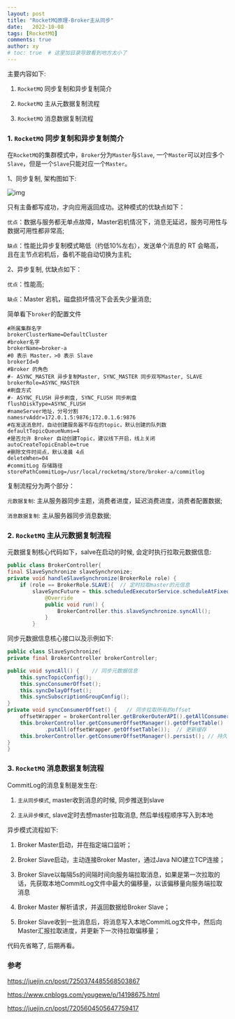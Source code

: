 ```yaml
---
layout: post
title: "RocketMQ原理-Broker主从同步"
date:   2022-10-08
tags: [RocketMQ]
comments: true
author: xy
# toc: true  # 这里加目录导致看到地方太小了
---
```


主要内容如下:

1. `RocketMQ` 同步复制和异步复制简介

2. `RocketMQ` 主从元数据复制流程

3. `RocketMQ` 消息数据复制流程

### 1. `RocketMQ` 同步复制和异步复制简介

在`RocketMQ`的集群模式中，`Broker`分为`Master`与`Slave`, 一个`Master`可以对应多个`Slave`，但是一个`Slave`只能对应一个`Master`。

1、同步复制, 架构图如下:

   ![img](../images/rocketmq.assests/master_1.png)

只有主备都写成功，才向应用返回成功。这种模式的优缺点如下：

`优点`：数据与服务都无单点故障，Master宕机情况下，消息无延迟，服务可用性与数据可用性都非常高;

`缺点`：性能比异步复制模式略低（约低10%左右），发送单个消息的 RT 会略高，且在主节点宕机后，备机不能自动切换为主机;

2、异步复制, 优缺点如下：

`优点`：性能高;

`缺点`：Master 宕机，磁盘损坏情况下会丢失少量消息;

简单看下`broker`的配置文件

```
#所属集群名字
brokerClusterName=DefaultCluster
#broker名字
brokerName=broker-a
#0 表示 Master，>0 表示 Slave
brokerId=0
#Broker 的角色
#- ASYNC_MASTER 异步复制Master, SYNC_MASTER 同步双写Master, SLAVE
brokerRole=ASYNC_MASTER
#刷盘方式
#- ASYNC_FLUSH 异步刷盘, SYNC_FLUSH 同步刷盘
flushDiskType=ASYNC_FLUSH
#nameServer地址，分号分割
namesrvAddr=172.0.1.5:9876;172.0.1.6:9876
#在发送消息时，自动创建服务器不存在的topic，默认创建的队列数
defaultTopicQueueNums=4
#是否允许 Broker 自动创建Topic，建议线下开启，线上关闭
autoCreateTopicEnable=true
#删除文件时间点，默认凌晨 4点
deleteWhen=04
#commitLog 存储路径
storePathCommitLog=/usr/local/rocketmq/store/broker-a/commitlog
```

复制流程分为两个部分：

`元数据复制`: 主从服务器同步主题，消费者进度，延迟消费进度，消费者配置数据;

`消息数据复制`: 主从服务器同步消息数据;

### 2. `RocketMQ` 主从元数据复制流程

元数据复制核心代码如下，salve在启动的时候, 会定时执行拉取元数据信息:

```java
public class BrokerController{
final SlaveSynchronize slaveSynchronize;
private void handleSlaveSynchronize(BrokerRole role) {
    if (role == BrokerRole.SLAVE){  // 定时拉取master的元信息
        slaveSyncFuture = this.scheduledExecutorService.scheduleAtFixedRate(new Runnable() {
            @Override
            public void run() {
                BrokerController.this.slaveSynchronize.syncAll();
            }
        }

```

同步元数据信息核心接口以及示例如下:

```java
public class SlaveSynchronize{
private final BrokerController brokerController;

public void syncAll() {    // 同步元数据信息
    this.syncTopicConfig();
    this.syncConsumerOffset();
    this.syncDelayOffset();
    this.syncSubscriptionGroupConfig();
}
private void syncConsumerOffset() {   // 同步拉取所有的offset
    offsetWrapper = brokerController.getBrokerOuterAPI().getAllConsumerOffset(masterAddrBak);
    this.brokerController.getConsumerOffsetManager().getOffsetTable()
            .putAll(offsetWrapper.getOffsetTable());  // 更新缓存
    this.brokerController.getConsumerOffsetManager().persist(); // 持久化
}
}
```

### 3. `RocketMQ` 消息数据复制流程

CommitLog的消息复制是发生在:

1. `主从同步模式`, master收到消息的时候, 同步推送到slave

2. `主从异步模式`, slave定时去想master拉取消息, 然后单线程顺序写入到本地

异步模式流程如下:

1. Broker Master启动，并在指定端口监听；

2. Broker Slave启动，主动连接Broker Master，通过Java NIO建立TCP连接；

3. Broker Slave以每隔5s的间隔时间向服务端拉取消息，如果是第一次拉取的话，先获取本地CommitLog文件中最大的偏移量，以该偏移量向服务端拉取消息

4. Broker Master 解析请求，并返回数据给Broker Slave；

5. Broker Slave收到一批消息后，将消息写入本地CommitLog文件中，然后向Master汇报拉取进度，并更新下一次待拉取偏移量；

代码先省略了, 后期再看。

### 参考

https://juejin.cn/post/7250374485568503867

https://www.cnblogs.com/yougewe/p/14198675.html

https://juejin.cn/post/7205604505647759417
